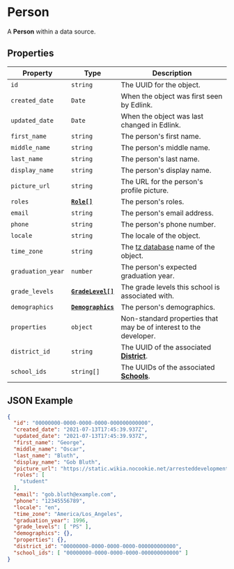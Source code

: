 # Person
A **Person** within a data source.

## Properties

| Property | Type | Description |
| -------- | ---- | ----------- |
| `id` | `string` | The UUID for the object. |
| `created_date` | `Date` | When the object was first seen by Edlink. |
| `updated_date` | `Date` | When the object was last changed in Edlink. |
| `first_name` | `string` | The person's first name. |
| `middle_name` | `string` | The person's middle name. |
| `last_name` | `string` | The person's last name. | 
| `display_name` | `string` | The person's display name. |
| `picture_url` | `string` | The URL for the person's profile picture. |
| `roles` | **[`Role[]`](enums/role.md)** | The person's roles. |
| `email` | `string` | The person's email address. |
| `phone` | `string` | The person's phone number. |
| `locale` | `string` | The locale of the object. |
| `time_zone` | `string` | The [tz database](https://en.wikipedia.org/wiki/List_of_tz_database_time_zones) name of the object. |
| `graduation_year` | `number` | The person's expected graduation year. |
| `grade_levels` | **[`GradeLevel[]`](enums/grade-level.md)** | The grade levels this school is associated with. |
| `demographics` | **[`Demographics`](demographics.md)** | The person's demographics. |
| `properties` | `object` | Non-standard properties that may be of interest to the developer. |
| `district_id` | `string` | The UUID of the associated **[District](district.md)**. |
| `school_ids` | `string[]` | The UUIDs of the associated **[Schools](school.md)**. |

## JSON Example

```json
{
  "id": "00000000-0000-0000-0000-000000000000",
  "created_date": "2021-07-13T17:45:39.937Z",
  "updated_date": "2021-07-13T17:45:39.937Z",
  "first_name": "George",
  "middle_name": "Oscar",
  "last_name": "Bluth",
  "display_name": "Gob Bluth",
  "picture_url": "https://static.wikia.nocookie.net/arresteddevelopment/images/7/79/GOB_on_segway.jpg",
  "roles": [
    "student"
  ],
  "email": "gob.bluth@example.com",
  "phone": "12345556789",
  "locale": "en",
  "time_zone": "America/Los_Angeles",
  "graduation_year": 1996,
  "grade_levels": [ "PS" ],
  "demographics": {},
  "properties": {},
  "district_id": "00000000-0000-0000-0000-000000000000",
  "school_ids": [ "00000000-0000-0000-0000-000000000000" ]
}
```
